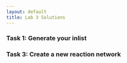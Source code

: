 ```yaml
---
layout: default
title: Lab 3 Solutions
---
```



### Task 1: Generate your inlist


### Task 3: Create a new reaction network


